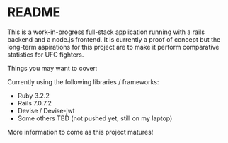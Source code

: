 # README

This is a work-in-progress full-stack application running with a rails backend and a node.js frontend.
It is currently a proof of concept but the long-term aspirations for this project are to make it perform comparative statistics for UFC fighters.

Things you may want to cover:

Currently using the following libraries / frameworks:
- Ruby 3.2.2
- Rails 7.0.7.2
- Devise / Devise-jwt
- Some others TBD (not pushed yet, still on my laptop)

More information to come as this project matures!
